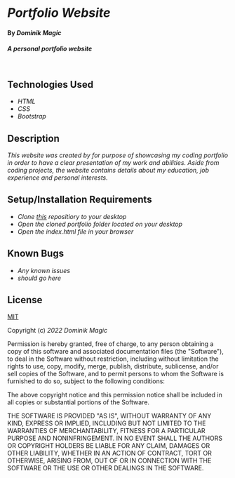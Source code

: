 # _Portfolio Website_

#### By _**Dominik Magic**_

#### _A personal portfolio website_<p>&nbsp;</p>  




## Technologies Used

* _HTML_
* _CSS_
* _Bootstrap_

## Description

_This website was created by for purpose of showcasing my coding portfolio in order to have a clear presentation of my work and abilities. Aside from coding projects, the website contains details about my education, job experience and personal interests._

## Setup/Installation Requirements

* _Clone [this](https://github.com/dmagic1304/portfolio) repositiory to your desktop_
* _Open the cloned portfolio folder located on your desktop_
* _Open the index.html file in your browser_


## Known Bugs

* _Any known issues_
* _should go here_

## License

[MIT](https://choosealicense.com/licenses/mit/)

Copyright (c) _2022_ _Dominik Magic_

Permission is hereby granted, free of charge, to any person obtaining a copy
of this software and associated documentation files (the "Software"), to deal
in the Software without restriction, including without limitation the rights
to use, copy, modify, merge, publish, distribute, sublicense, and/or sell
copies of the Software, and to permit persons to whom the Software is
furnished to do so, subject to the following conditions:

The above copyright notice and this permission notice shall be included in all
copies or substantial portions of the Software.

THE SOFTWARE IS PROVIDED "AS IS", WITHOUT WARRANTY OF ANY KIND, EXPRESS OR
IMPLIED, INCLUDING BUT NOT LIMITED TO THE WARRANTIES OF MERCHANTABILITY,
FITNESS FOR A PARTICULAR PURPOSE AND NONINFRINGEMENT. IN NO EVENT SHALL THE
AUTHORS OR COPYRIGHT HOLDERS BE LIABLE FOR ANY CLAIM, DAMAGES OR OTHER
LIABILITY, WHETHER IN AN ACTION OF CONTRACT, TORT OR OTHERWISE, ARISING FROM,
OUT OF OR IN CONNECTION WITH THE SOFTWARE OR THE USE OR OTHER DEALINGS IN THE
SOFTWARE.